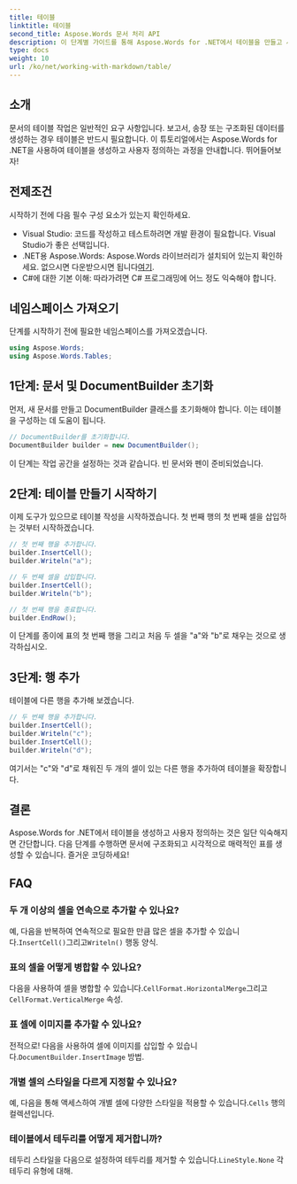 ```yaml
---
title: 테이블
linktitle: 테이블
second_title: Aspose.Words 문서 처리 API
description: 이 단계별 가이드를 통해 Aspose.Words for .NET에서 테이블을 만들고 사용자 정의하는 방법을 알아보세요. 체계적이고 시각적으로 매력적인 문서를 생성하는 데 적합합니다.
type: docs
weight: 10
url: /ko/net/working-with-markdown/table/
---
```

## 소개

문서의 테이블 작업은 일반적인 요구 사항입니다. 보고서, 송장 또는 구조화된 데이터를 생성하는 경우 테이블은 반드시 필요합니다. 이 튜토리얼에서는 Aspose.Words for .NET을 사용하여 테이블을 생성하고 사용자 정의하는 과정을 안내합니다. 뛰어들어보자!

## 전제조건

시작하기 전에 다음 필수 구성 요소가 있는지 확인하세요.

- Visual Studio: 코드를 작성하고 테스트하려면 개발 환경이 필요합니다. Visual Studio가 좋은 선택입니다.
-  .NET용 Aspose.Words: Aspose.Words 라이브러리가 설치되어 있는지 확인하세요. 없으시면 다운받으시면 됩니다[여기](https://releases.aspose.com/words/net/).
- C#에 대한 기본 이해: 따라가려면 C# 프로그래밍에 어느 정도 익숙해야 합니다.

## 네임스페이스 가져오기

단계를 시작하기 전에 필요한 네임스페이스를 가져오겠습니다.

```csharp
using Aspose.Words;
using Aspose.Words.Tables;
```

## 1단계: 문서 및 DocumentBuilder 초기화

먼저, 새 문서를 만들고 DocumentBuilder 클래스를 초기화해야 합니다. 이는 테이블을 구성하는 데 도움이 됩니다.

```csharp
// DocumentBuilder를 초기화합니다.
DocumentBuilder builder = new DocumentBuilder();
```

이 단계는 작업 공간을 설정하는 것과 같습니다. 빈 문서와 펜이 준비되었습니다.

## 2단계: 테이블 만들기 시작하기

이제 도구가 있으므로 테이블 작성을 시작하겠습니다. 첫 번째 행의 첫 번째 셀을 삽입하는 것부터 시작하겠습니다.

```csharp
// 첫 번째 행을 추가합니다.
builder.InsertCell();
builder.Writeln("a");

// 두 번째 셀을 삽입합니다.
builder.InsertCell();
builder.Writeln("b");

// 첫 번째 행을 종료합니다.
builder.EndRow();
```

이 단계를 종이에 표의 첫 번째 행을 그리고 처음 두 셀을 "a"와 "b"로 채우는 것으로 생각하십시오.

## 3단계: 행 추가

테이블에 다른 행을 추가해 보겠습니다.

```csharp
// 두 번째 행을 추가합니다.
builder.InsertCell();
builder.Writeln("c");
builder.InsertCell();
builder.Writeln("d");
```

여기서는 "c"와 "d"로 채워진 두 개의 셀이 있는 다른 행을 추가하여 테이블을 확장합니다.

## 결론

Aspose.Words for .NET에서 테이블을 생성하고 사용자 정의하는 것은 일단 익숙해지면 간단합니다. 다음 단계를 수행하면 문서에 구조화되고 시각적으로 매력적인 표를 생성할 수 있습니다. 즐거운 코딩하세요!

## FAQ

### 두 개 이상의 셀을 연속으로 추가할 수 있나요?
 예, 다음을 반복하여 연속적으로 필요한 만큼 많은 셀을 추가할 수 있습니다.`InsertCell()`그리고`Writeln()` 행동 양식.

### 표의 셀을 어떻게 병합할 수 있나요?
 다음을 사용하여 셀을 병합할 수 있습니다.`CellFormat.HorizontalMerge`그리고`CellFormat.VerticalMerge` 속성.

### 표 셀에 이미지를 추가할 수 있나요?
 전적으로! 다음을 사용하여 셀에 이미지를 삽입할 수 있습니다.`DocumentBuilder.InsertImage` 방법.

### 개별 셀의 스타일을 다르게 지정할 수 있나요?
 예, 다음을 통해 액세스하여 개별 셀에 다양한 스타일을 적용할 수 있습니다.`Cells` 행의 컬렉션입니다.

### 테이블에서 테두리를 어떻게 제거합니까?
 테두리 스타일을 다음으로 설정하여 테두리를 제거할 수 있습니다.`LineStyle.None` 각 테두리 유형에 대해.